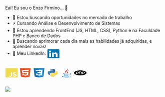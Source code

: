 Eai! Eu sou o Enzo Firmino... 🖖

- 🔭 Estou buscando oportunidades no mercado de trabalho
- ⚡ Cursando Análise e Desenvolvimento de Sistemas
- 🌱 Estou aprendendo FrontEnd (JS, HTML, CSS), Python e na Faculdade PHP e Banco de Dados
- 🎯 Buscando aprimorar cada dia mais as habilidades já adquiridas, e aprender novas!
- 👀 Meu LinkedIn: <a href="https://www.linkedin.com/in/enzo-firmino-149097256" target="_blank">
                        <img align="center" alt="Enzo-Js" height="30" width="40"                    
                        src="https://raw.githubusercontent.com/devicons/devicon/master/icons/linkedin/linkedin-original.svg">
                    </a>

<div style="display: inline_block"><br>
  <img align="center" alt="Enzo-Js" height="30" width="40" src="https://raw.githubusercontent.com/devicons/devicon/master/icons/javascript/javascript-plain.svg">
  <img align="center" alt="Enzo-HTML" height="30" width="40" src="https://raw.githubusercontent.com/devicons/devicon/master/icons/html5/html5-original.svg">
  <img align="center" alt="Enzo-CSS" height="30" width="40" src="https://raw.githubusercontent.com/devicons/devicon/master/icons/css3/css3-original.svg">
  <img align="center" alt="Enzo-Python" height="30" width="40" src="https://raw.githubusercontent.com/devicons/devicon/master/icons/python/python-original.svg">
  <img align="center" alt="Enzo-Python" height="30" width="40" src="https://raw.githubusercontent.com/devicons/devicon/master/icons/java/java-original.svg">
  <img align="center" alt="Enzo-Python" height="30" width="40" src="https://raw.githubusercontent.com/devicons/devicon/master/icons/php/php-plain.svg">
</div>

##

<div>
  <img height="180em" src="https://github-readme-stats.vercel.app/api?username=FIRMINOenzo&count_private=true&show_icons=true&theme=dracula">
</div>

##

